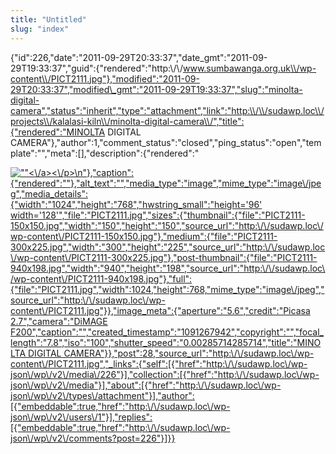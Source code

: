 ```yaml
---
title: "Untitled"
slug: "index"
---
```


{"id":226,"date":"2011-09-29T20:33:37","date\_gmt":"2011-09-29T19:33:37","guid":{"rendered":"http:\\/\\/www.sumbawanga.org.uk\\/wp-content\\/PICT2111.jpg"},"modified":"2011-09-29T20:33:37","modified\_gmt":"2011-09-29T19:33:37","slug":"minolta-digital-camera","status":"inherit","type":"attachment","link":"http:\\/\\/sudawp.loc\\/projects\\/kalalasi-kiln\\/minolta-digital-camera\\/","title":{"rendered":"MINOLTA DIGITAL CAMERA"},"author":1,"comment\_status":"closed","ping\_status":"open","template":"","meta":\[\],"description":{"rendered":"

[![\"\"](\"http:\/\/sudawp.loc\/wp-content\/PICT2111-300x225.jpg\")<\\/a><\\/p>\\n"},"caption":{"rendered":""},"alt\_text":"","media\_type":"image","mime\_type":"image\\/jpeg","media\_details":{"width":"1024","height":"768","hwstring\_small":"height='96' width='128'","file":"PICT2111.jpg","sizes":{"thumbnail":{"file":"PICT2111-150x150.jpg","width":"150","height":"150","source\_url":"http:\\/\\/sudawp.loc\\/wp-content\\/PICT2111-150x150.jpg"},"medium":{"file":"PICT2111-300x225.jpg","width":"300","height":"225","source\_url":"http:\\/\\/sudawp.loc\\/wp-content\\/PICT2111-300x225.jpg"},"post-thumbnail":{"file":"PICT2111-940x198.jpg","width":"940","height":"198","source\_url":"http:\\/\\/sudawp.loc\\/wp-content\\/PICT2111-940x198.jpg"},"full":{"file":"PICT2111.jpg","width":1024,"height":768,"mime\_type":"image\\/jpeg","source\_url":"http:\\/\\/sudawp.loc\\/wp-content\\/PICT2111.jpg"}},"image\_meta":{"aperture":"5.6","credit":"Picasa 2.7","camera":"DiMAGE F200","caption":"","created\_timestamp":"1091267942","copyright":"","focal\_length":"7.8","iso":"100","shutter\_speed":"0.00285714285714","title":"MINOLTA DIGITAL CAMERA"}},"post":28,"source\_url":"http:\\/\\/sudawp.loc\\/wp-content\\/PICT2111.jpg","\_links":{"self":\[{"href":"http:\\/\\/sudawp.loc\\/wp-json\\/wp\\/v2\\/media\\/226"}\],"collection":\[{"href":"http:\\/\\/sudawp.loc\\/wp-json\\/wp\\/v2\\/media"}\],"about":\[{"href":"http:\\/\\/sudawp.loc\\/wp-json\\/wp\\/v2\\/types\\/attachment"}\],"author":\[{"embeddable":true,"href":"http:\\/\\/sudawp.loc\\/wp-json\\/wp\\/v2\\/users\\/1"}\],"replies":\[{"embeddable":true,"href":"http:\\/\\/sudawp.loc\\/wp-json\\/wp\\/v2\\/comments?post=226"}\]}}](http:\/\/sudawp.loc\/wp-content\/PICT2111.jpg)